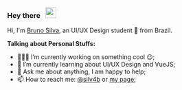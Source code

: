 ### Hey there   <img src="https://media.giphy.com/media/hvRJCLFzcasrR4ia7z/giphy.gif" width="25px">  

Hi, I'm [Bruno Silva](https://brunosilva.des.br/), an UI/UX Design student 🚀 from Brazil.

**Talking about Personal Stuffs:**

- 👨🏽‍💻 I’m currently working on something cool :wink:;
- 🌱 I’m currently learning about UI/UX Design and VueJS;
- 💬 Ask me about anything, I am happy to help;
- 📫 How to reach me: [@silv4b](https://www.instagram.com/silv4b) or [my page](https://brunosilva.des.br/);
